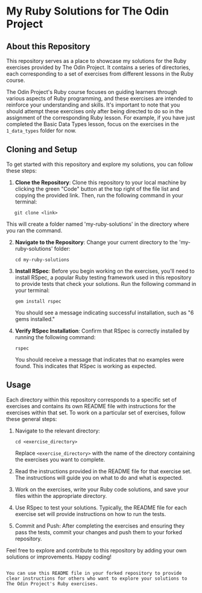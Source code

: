 # My Ruby Solutions for The Odin Project

## About this Repository

This repository serves as a place to showcase my solutions for the Ruby exercises provided by The Odin Project. It contains a series of directories, each corresponding to a set of exercises from different lessons in the Ruby course.

The Odin Project's Ruby course focuses on guiding learners through various aspects of Ruby programming, and these exercises are intended to reinforce your understanding and skills. It's important to note that you should attempt these exercises only after being directed to do so in the assignment of the corresponding Ruby lesson. For example, if you have just completed the Basic Data Types lesson, focus on the exercises in the `1_data_types` folder for now.
## Cloning and Setup

To get started with this repository and explore my solutions, you can follow these steps:

1. **Clone the Repository**: Clone this repository to your local machine by clicking the green "Code" button at the top right of the file list and copying the provided link. Then, run the following command in your terminal:

```shell
   git clone <link>
```

   This will create a folder named 'my-ruby-solutions' in the directory where you ran the command.

2. **Navigate to the Repository**: Change your current directory to the 'my-ruby-solutions' folder:

   ```shell
   cd my-ruby-solutions
   ```

3. **Install RSpec**: Before you begin working on the exercises, you'll need to install RSpec, a popular Ruby testing framework used in this repository to provide tests that check your solutions. Run the following command in your terminal:

   ```shell
   gem install rspec
   ```

   You should see a message indicating successful installation, such as "6 gems installed."

4. **Verify RSpec Installation**: Confirm that RSpec is correctly installed by running the following command:

   ```shell
   rspec
   ```

   You should receive a message that indicates that no examples were found. This indicates that RSpec is working as expected.

## Usage

Each directory within this repository corresponds to a specific set of exercises and contains its own README file with instructions for the exercises within that set. To work on a particular set of exercises, follow these general steps:

1. Navigate to the relevant directory:

   ```shell
   cd <exercise_directory>
   ```

   Replace `<exercise_directory>` with the name of the directory containing the exercises you want to complete.

2. Read the instructions provided in the README file for that exercise set. The instructions will guide you on what to do and what is expected.

3. Work on the exercises, write your Ruby code solutions, and save your files within the appropriate directory.

4. Use RSpec to test your solutions. Typically, the README file for each exercise set will provide instructions on how to run the tests.

5. Commit and Push: After completing the exercises and ensuring they pass the tests, commit your changes and push them to your forked repository.

Feel free to explore and contribute to this repository by adding your own solutions or improvements. Happy coding!
```

You can use this README file in your forked repository to provide clear instructions for others who want to explore your solutions to The Odin Project's Ruby exercises.
